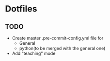 # Dotfiles

## TODO

- Create master .pre-commit-config.yml file for
  - General
  - python(to be merged with the general one)
- Add "teaching" mode
